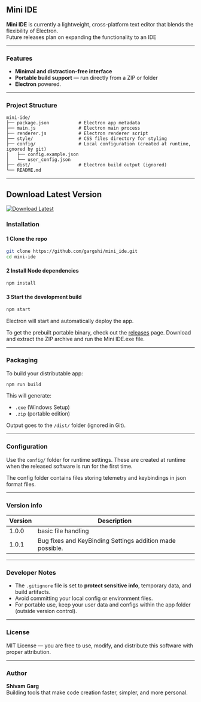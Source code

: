 ## Mini IDE

**Mini IDE** is currently a lightweight, cross-platform text editor that blends the flexibility of Electron.  
Future releases plan on expanding the functionality to an IDE

---

### Features
  
- **Minimal and distraction-free interface**  
- **Portable build support** — run directly from a ZIP or folder  
- **Electron** powered. 

---

### Project Structure

```
mini-ide/
├── package.json           # Electron app metadata
├── main.js                # Electron main process
├── renderer.js            # Electron renderer script
├── style/                 # CSS files directory for styling
├── config/                # Local configuration (created at runtime, ignored by git)
│   ├── config.example.json
│   └── user_config.json  
├── dist/                  # Electron build output (ignored)
└── README.md
```

---
## Download Latest Version

[![Download Latest](https://img.shields.io/github/v/release/gargshi/mini_ide?label=latest&color=blue)](https://github.com/gargshi/mini_ide/releases/latest)

<!-- 👉 [**Click here to download the latest release**](https://github.com/gargshi/mini_ide/releases/latest) -->

### Installation




#### 1 Clone the repo
```bash
git clone https://github.com/gargshi/mini_ide.git
cd mini-ide
```

#### 2 Install Node dependencies
```bash
npm install
```

#### 3 Start the development build
```bash
npm start
```

Electron will start and automatically deploy the app.

To get the prebuilt portable binary, check out the [releases](https://github.com/gargshi/mini_ide/releases/latest) page. Download and extract the ZIP archive and run the Mini IDE.exe file.

---

### Packaging

To build your distributable app:

```bash
npm run build
```

This will generate:
- `.exe` (Windows Setup)
- `.zip` (portable edition)

Output goes to the `/dist/` folder (ignored in Git).

---

### Configuration

Use the `config/` folder for runtime settings. These are created at runtime when the released software is run for the first time.

The config folder contains files storing telemetry and keybindings in json format files.

---

### Version info

| Version | Description                              |
|---------|------------------------------------------|
|  1.0.0  | basic file handling                      |
|  1.0.1  | Bug fixes and KeyBinding Settings addition made possible. |

---

### Developer Notes

- The `.gitignore` file is set to **protect sensitive info**, temporary data, and build artifacts.  
- Avoid committing your local config or environment files.  
- For portable use, keep your user data and configs within the app folder (outside version control).

---

### License

MIT License — you are free to use, modify, and distribute this software with proper attribution.

---

### Author

**Shivam Garg**  
Building tools that make code creation faster, simpler, and more personal.

